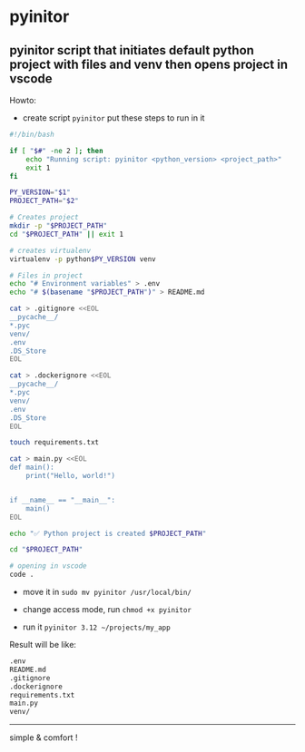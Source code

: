 # pyinitor
**pyinitor** script that initiates default python project with files and venv then opens project in vscode
---

Howto:

- create script `pyinitor` put these steps to run in it

```bash
#!/bin/bash

if [ "$#" -ne 2 ]; then
    echo "Running script: pyinitor <python_version> <project_path>"
    exit 1
fi

PY_VERSION="$1"
PROJECT_PATH="$2"

# Creates project
mkdir -p "$PROJECT_PATH"
cd "$PROJECT_PATH" || exit 1

# creates virtualenv
virtualenv -p python$PY_VERSION venv

# Files in project
echo "# Environment variables" > .env
echo "# $(basename "$PROJECT_PATH")" > README.md

cat > .gitignore <<EOL
__pycache__/
*.pyc
venv/
.env
.DS_Store
EOL

cat > .dockerignore <<EOL
__pycache__/
*.pyc
venv/
.env
.DS_Store
EOL

touch requirements.txt

cat > main.py <<EOL
def main():
    print("Hello, world!")


if __name__ == "__main__":
    main()
EOL

echo "✅ Python project is created $PROJECT_PATH"

cd "$PROJECT_PATH"

# opening in vscode
code .

```


- move it in `sudo mv pyinitor /usr/local/bin/`
  
- change access mode, run `chmod +x pyinitor`

- run it `pyinitor 3.12 ~/projects/my_app`

Result will be like:

```bash
.env
README.md
.gitignore
.dockerignore
requirements.txt
main.py
venv/
```
---
simple & comfort !



